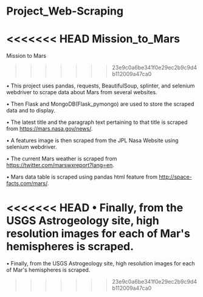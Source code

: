 # Project_Web-Scraping

<<<<<<< HEAD
Mission_to_Mars
=======
Mission to Mars
>>>>>>> 23e9c0a6be341f0e29ec2b9c9d4b112009a47ca0

•	This project uses pandas, requests, BeautifulSoup, splinter, and selenium webdriver to scrape data about Mars from several websites.

•	Then Flask and MongoDB(Flask_pymongo) are used to store the scraped data and to display.

•	The latest title and the paragraph text pertaining to that title is scraped from https://mars.nasa.gov/news/.

•	A features image is then scraped from the JPL Nasa Website using selenium webdriver.

•	The current Mars weather is scraped from https://twitter.com/marswxreport?lang=en.

•	Mars data table is scraped using pandas html feature from http://space-facts.com/mars/.

<<<<<<< HEAD
•	Finally, from the USGS Astrogeology site, high resolution images for each of Mar's hemispheres is scraped.
=======
•	Finally, from the USGS Astrogeology site, high resolution images for each of Mar's hemispheres is scraped.


>>>>>>> 23e9c0a6be341f0e29ec2b9c9d4b112009a47ca0
